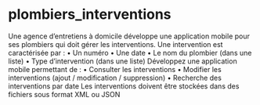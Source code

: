 # plombiers_interventions
Une agence d’entretiens à domicile développe une application mobile pour ses plombiers qui doit gérer les interventions. Une
intervention est caractérisée par :
• Un numéro
• Une date
• Le nom du plombier (dans une liste)
• Type d’intervention (dans une liste)
Développez une application mobile permettant de :
• Consulter les interventions
• Modifier les interventions (ajout / modification / suppression)
• Recherche des interventions par date
Les interventions doivent être stockées dans des fichiers sous format XML ou JSON
